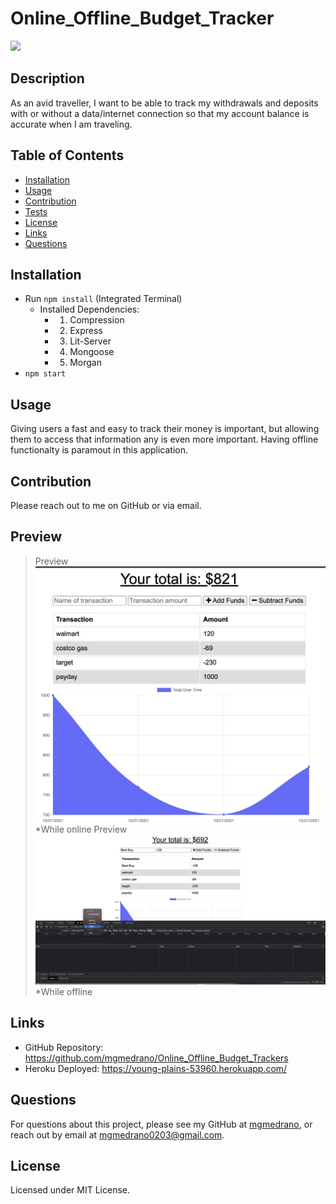 # Online_Offline_Budget_Tracker
![](https://img.shields.io/badge/license-MIT%20License-blue?style=flat-square)
## Description
As an avid traveller, I want to be able to track my withdrawals and deposits with or without a data/internet connection so that my account balance is accurate when I am traveling.
## Table of Contents
* [Installation](#installation)
* [Usage](#usage)
* [Contribution](#contribution)
* [Tests](#tests)
* [License](#license)
* [Links](#links)
* [Questions](#questions)

## Installation
- Run `npm install` (Integrated Terminal)
    - Installed Dependencies:
        - 1. Compression
        - 2. Express
        - 3. Lit-Server
        - 4. Mongoose
        - 5. Morgan
- `npm start`

## Usage
Giving users a fast and easy to track their money is important, but allowing them to access that information any is even more important. Having offline functionalty is paramout in this application. 

## Contribution
Please reach out to me on GitHub or via email.

## Preview
> Preview ![Online_Offline_Budget_Tracker](public/assets/On_Off_Budget_1.png) 
*While online
> Preview ![Online_Offline_Budget_Tracker](public/assets/On_Off_Budget_2.png) 
*While offline



## Links
- GitHub Repository: https://github.com/mgmedrano/Online_Offline_Budget_Trackers
- Heroku Deployed: https://young-plains-53960.herokuapp.com/

## Questions
For questions about this project, please see my GitHub at [mgmedrano](https://github.com/mgmedrano), or reach out by email at mgmedrano0203@gmail.com.

## License
Licensed under MIT License.
